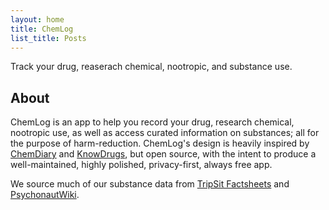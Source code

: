 ```yaml
---
layout: home
title: ChemLog
list_title: Posts
---
```


Track your drug, reaserach chemical, nootropic, and substance use.

## About

ChemLog is an app to help you record your drug, research chemical, nootropic use, as well as access curated information on substances; all for the purpose of harm-reduction. ChemLog's design is heavily inspired by [ChemDiary](https://chemdiary.com/) and [KnowDrugs](https://knowdrugs.app/), but open source, with the intent to produce a well-maintained, highly polished, privacy-first, always free app.

We source much of our substance data from [TripSit Factsheets](https://drugs.tripsit.me/) and [PsychonautWiki](https://psychonautwiki.org/wiki/Main_Page).


